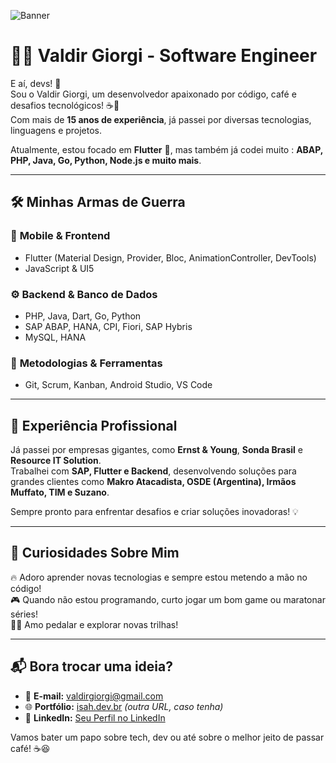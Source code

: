 ![Banner](https://raw.githubusercontent.com/seu-usuario/seu-repositorio/sua-branch/images/banner.jpg)


# 👨‍💻 Valdir Giorgi - Software Engineer  

E aí, devs! 👋  
Sou o Valdir Giorgi, um desenvolvedor apaixonado por código, café e desafios tecnológicos! ☕🚀  
Com mais de **15 anos de experiência**, já passei por diversas tecnologias, linguagens e projetos.  

Atualmente, estou focado em **Flutter** 💙, mas também já codei muito : 
**ABAP, PHP, Java, Go, Python, Node.js e muito mais**.  

---

## 🛠️ Minhas Armas de Guerra  

### 📱 **Mobile & Frontend**  
- Flutter (Material Design, Provider, Bloc, AnimationController, DevTools)  
- JavaScript & UI5  

### ⚙️ **Backend & Banco de Dados**  
- PHP, Java, Dart, Go, Python  
- SAP ABAP, HANA, CPI, Fiori, SAP Hybris  
- MySQL, HANA  

### 🚀 **Metodologias & Ferramentas**  
- Git, Scrum, Kanban, Android Studio, VS Code  

---

## 💼 Experiência Profissional  

Já passei por empresas gigantes, como **Ernst & Young**, **Sonda Brasil** e **Resource IT Solution**.  
Trabalhei com **SAP, Flutter e Backend**, desenvolvendo soluções para grandes clientes como **Makro Atacadista, OSDE (Argentina), Irmãos Muffato, TIM e Suzano**.  

Sempre pronto para enfrentar desafios e criar soluções inovadoras! 💡  

---

## 📢 Curiosidades Sobre Mim  

🔥 Adoro aprender novas tecnologias e sempre estou metendo a mão no código!  
🎮 Quando não estou programando, curto jogar um bom game ou maratonar séries!  
🚴‍♂️ Amo pedalar e explorar novas trilhas!  

---

## 📬 Bora trocar uma ideia?  

- 📩 **E-mail:** valdirgiorgi@gmail.com  
- 🌐 **Portfólio:** [isah.dev.br](https://isah.dev.br) *(outra URL, caso tenha)*  
- 🔗 **LinkedIn:** [Seu Perfil no LinkedIn](https://www.linkedin.com/in/seu-perfil)  

Vamos bater um papo sobre tech, dev ou até sobre o melhor jeito de passar café! ☕😆  
